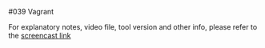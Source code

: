 #039 Vagrant

For explanatory notes, video file, tool version and other info, please refer to the [screencast link](http://build-podcast.com/vagrant/)
